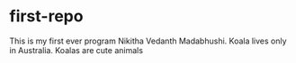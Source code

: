 # first-repo
This is my first ever program
Nikitha Vedanth Madabhushi.
Koala lives only in Australia.
Koalas are cute animals